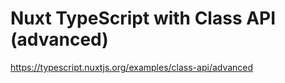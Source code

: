 # Nuxt TypeScript with Class API (advanced)

https://typescript.nuxtjs.org/examples/class-api/advanced

